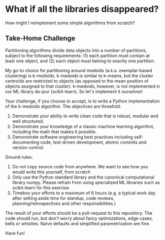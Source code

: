 # What if all the libraries disappeared?
How might I reimplement some simple algorithms from scratch?


## Take-Home Challenge
Partitioning algorithms divide data objects into a number of partitions, subject to the following requirements: (1) each partition must contain at least one object, and (2) each object must belong to exactly one partition.

My go-to choice for partitioning around medoids (a.k.a. exemplar-based clustering) is k-medoids. k-medoids is similar to k-means, but the cluster centroids are restricted to objects (as opposed to the mean position of objects assigned to that cluster). k-medoids, however, is not implemented in our ML library du-jour (scikit-learn). So let's implement it ourselves!

Your challenge, if you choose to accept, is to write a Python implementation of the k-medoids algorithm. The objectives are threefold:
1. Demonstrate your ability to write clean code that is robust, modular and well structured.
2. Demonstrate your knowledge of a classic machine learning algorithm, including the math that makes it possible.
3. Demonstrate software engineering best practices including self-documenting code, test-driven development, atomic commits and version control.

Ground rules:
1. Do not copy source code from anywhere. We want to see how you would write this yourself, from scratch
2. Only use the Python standard library and the canonical computational library numpy. Please refrain from using specialized ML libraries such as scikit-learn for this exercise.
3. Timebox your efforts to a maximum of 6 hours (e.g. a typical work day after setting aside time for standup, code reviews, planning/retrospectives and other responsibilities.)


The result of your efforts should be a pull-request to this repository.
The code should run, but don't worry about fancy optimizations, edge cases, bells or whistles. Naive defaults and simplified parametrization are fine.

Have fun!
